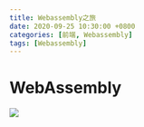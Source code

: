 ```yaml
---
title: Webassembly之旅
date: 2020-09-25 10:30:00 +0800
categories: [前端, Webassembly]
tags: [Webassembly]
---
```


# WebAssembly
![](../../assets/img/wasm_load_async.png)